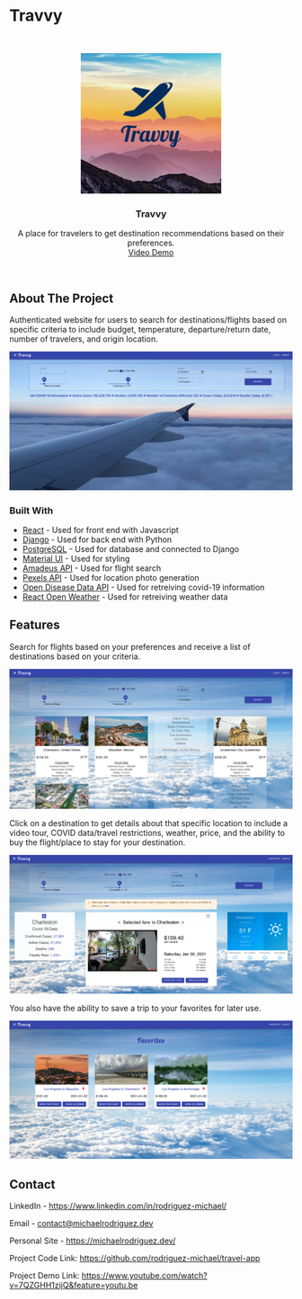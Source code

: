 # Travvy



<br />
<p align="center">
  <a href="https://github.com/rodriguez-michael/travel-app">
    <img src="images/logo.png" alt="Logo" width="250" height="250">
  </a>

  <h3 align="center">Travvy</h3>

  <p align="center">
    A place for travelers to get destination recommendations based on their preferences.
    <br />
    <a href="https://www.youtube.com/watch?v=7QZGHH1zijQ&feature=youtu.be">
      Video Demo
    </a>
</p>
<br />



## About The Project
Authenticated website for users to search for destinations/flights based on specific criteria to include budget, temperature, departure/return date, number of travelers, and origin location. 

![](images/homepage.png)



### Built With

* [React](https://reactjs.org/) - Used for front end with Javascript
* [Django](https://www.djangoproject.com/) - Used for back end with Python
* [PostgreSQL](https://www.postgresql.org/) - Used for database and connected to Django
* [Material UI](https://www.material-ui.com/) - Used for styling
* [Amadeus API](https://www.developers.amadeus.com/) - Used for flight search 
* [Pexels API](https://www.pexels.com/api/) - Used for location photo generation 
* [Open Disease Data API](https://corona.lmao.ninja/v2/all) - Used for retreiving covid-19 information 
* [React Open Weather](https://www.npmjs.com/package/react-open-weather/) - Used for retreiving weather data



## Features

Search for flights based on your preferences and receive a list of destinations based on your criteria. 

![](images/resultspage.png)

Click on a destination to get details about that specific location to include a video tour, COVID data/travel restrictions, weather, price, and the ability to buy the flight/place to stay for your destination. 

![](images/detailpage.png)

You also have the ability to save a trip to your favorites for later use. 

![](images/favoritepage.png)



## Contact

LinkedIn - https://www.linkedin.com/in/rodriguez-michael/

Email - contact@michaelrodriguez.dev

Personal Site - https://michaelrodriguez.dev/

Project Code Link: https://github.com/rodriguez-michael/travel-app

Project Demo Link: https://www.youtube.com/watch?v=7QZGHH1zijQ&feature=youtu.be